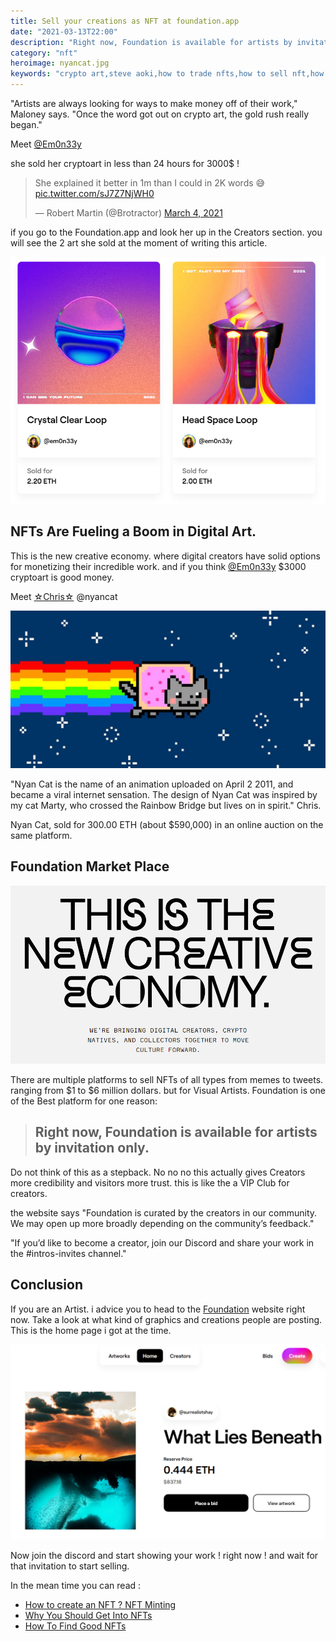 ```yaml
---
title: Sell your creations as NFT at foundation.app
date: "2021-03-13T22:00"
description: "Right now, Foundation is available for artists by invitation only. making it the best platform to sell and buy digital art of top quality. you can show your work upon joining the official foundation discord. and wait for your invitation"
category: "nft"
heroimage: nyancat.jpg
keywords: "crypto art,steve aoki,how to trade nfts,how to sell nft,how to buy nft,sell nft,buy nft,trade nft"
---
```


"Artists are always looking for ways to make money off of their work," Maloney says. "Once the word got out on crypto art, the gold rush really began."

Meet [@Em0n33y](https://twitter.com/Em0n33y)

she sold her cryptoart in less than 24 hours for 3000$ !

<div class="center-it">

<blockquote class="twitter-tweet"><p lang="en" dir="ltr">She explained it better in 1m than I could in 2K words 😅 <a href="https://t.co/sJ7Z7NjWH0">pic.twitter.com/sJ7Z7NjWH0</a></p>&mdash; Robert Martin (@Brotractor) <a href="https://twitter.com/Brotractor/status/1367527790728257536?ref_src=twsrc%5Etfw">March 4, 2021</a></blockquote>

</div>

if you go to the Foundation.app and look her up in the Creators section. you will see the 2 art she sold at the moment of writing this article.

![Emonee store](emonee-store.png)

## NFTs Are Fueling a Boom in Digital Art.

This is the new creative economy. where digital creators have solid options for monetizing their incredible work. and if you think [@Em0n33y](https://twitter.com/Em0n33y) $3000 cryptoart is good money.

Meet [☆Chris☆](https://foundation.app/NyanCat) @nyancat

![NyanCat](./nyancat.jpg)

"Nyan Cat is the name of an animation uploaded on April 2 2011, and became a viral internet sensation. The design of Nyan Cat was inspired by my cat Marty, who crossed the Rainbow Bridge but lives on in spirit." Chris.

Nyan Cat, sold for 300.00 ETH (about $590,000) in an online auction
on the same platform.

## Foundation Market Place

![Foundation.app slogan](./brand.PNG)

There are multiple platforms to sell NFTs of all types from memes to tweets. ranging from $1 to $6 million dollars. but for Visual Artists. Foundation is one of the Best platform for one reason:

> ## Right now, Foundation is available for artists by invitation only.

Do not think of this as a stepback. No no no this actually gives Creators more credibility and visitors more trust. this is like the a VIP Club for creators.

the website says "Foundation is curated by the creators in our community. We may open up more broadly depending on the community’s feedback."

"If you’d like to become a creator, join our Discord and share your work in the #intros-invites channel."

## Conclusion

If you are an Artist. i advice you to head to the [Foundation](https://foundation.app/) website right now. Take a look at what kind of graphics and creations people are posting. This is the home page i got at the time.

![Foundation app](./foundation-app.PNG)

Now join the discord and start showing your work ! right now ! and wait for that invitation to start selling.

In the mean time you can read :

- [How to create an NFT ? NFT Minting](/nfts/how-to-mint/)
- [Why You Should Get Into NFTs](/nfts/get-into-nfts/)
- [How To Find Good NFTs](/nfts/valuable-nfts/)

<!-- Right now, Foundation is available for artists by invitation only..

Foundation is curated by the creators in our community. We may open up more broadly depending on the community’s feedback. If you’d like to become a creator, join our Discord and share your work in the #intros-invites channel. -->
